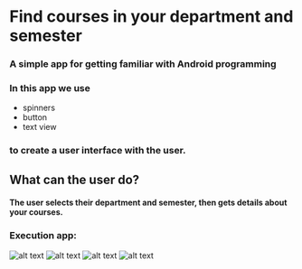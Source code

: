 # Find courses in your department and semester
### A simple app for getting familiar with Android programming
### In this app we use 
* spinners
* button 
* text view 
### to create a user interface with the user.

## What can the user do?
#### The user selects their department and semester, then gets details about your courses.

### Execution app:
![alt text](https://github.com/nikolas-gou/University-Projects/new/main/Android%20Development/UthDepartments/images/1.png)
![alt text](https://github.com/nikolas-gou/University-Projects/new/main/Android%20Development/UthDepartments/images/2.png)
![alt text](https://github.com/nikolas-gou/University-Projects/new/main/Android%20Development/UthDepartments/images/3.png)
![alt text](https://github.com/nikolas-gou/University-Projects/new/main/Android%20Development/UthDepartments/images/4.png)
